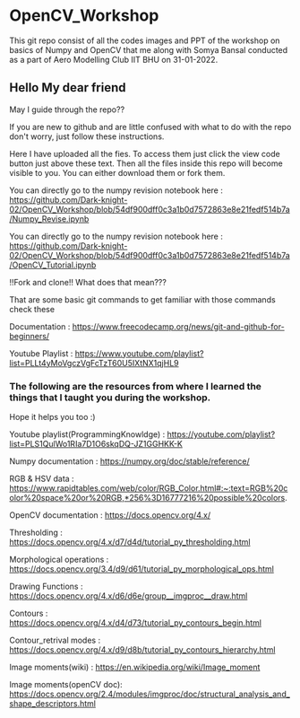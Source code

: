 # OpenCV_Workshop
This git repo consist of all the codes images and PPT of the workshop on basics of Numpy and OpenCV that me along with Somya Bansal conducted as a part of Aero Modelling Club IIT BHU on 31-01-2022.

## Hello My dear friend
May I guide through the repo??

If you are new to github and are little confused with what to do with the repo don't worry, just follow these instructions.

Here I have uploaded all the fies. To access them just click the view code button just above these text. Then all the files inside this repo will become visible to you. You can either download them or fork them.

You can directly go to the numpy revision notebook here : https://github.com/Dark-knight-02/OpenCV_Workshop/blob/54df900dff0c3a1b0d7572863e8e21fedf514b7a/Numpy_Revise.ipynb

You can directly go to the numpy revision notebook here : https://github.com/Dark-knight-02/OpenCV_Workshop/blob/54df900dff0c3a1b0d7572863e8e21fedf514b7a/OpenCV_Tutorial.ipynb

!!Fork and clone!! What does that mean???

That are some basic git commands to get familiar with those commands check these 

Documentation : https://www.freecodecamp.org/news/git-and-github-for-beginners/

Youtube Playlist : https://www.youtube.com/playlist?list=PLLt4yMoVgczVgFcTzT60U5IXtNX1qjHL9

### The following are the resources from where I learned the things that I taught you during the workshop.
Hope it helps you too :)

Youtube playlist(ProgrammingKnowldge) :  https://youtube.com/playlist?list=PLS1QulWo1RIa7D1O6skqDQ-JZ1GGHKK-K

Numpy documentation : https://numpy.org/doc/stable/reference/

RGB & HSV data : https://www.rapidtables.com/web/color/RGB_Color.html#:~:text=RGB%20color%20space%20or%20RGB,*256%3D16777216%20possible%20colors.

OpenCV documentation : https://docs.opencv.org/4.x/

Thresholding : https://docs.opencv.org/4.x/d7/d4d/tutorial_py_thresholding.html

Morphological operations : https://docs.opencv.org/3.4/d9/d61/tutorial_py_morphological_ops.html

Drawing Functions : https://docs.opencv.org/4.x/d6/d6e/group__imgproc__draw.html

Contours : https://docs.opencv.org/4.x/d4/d73/tutorial_py_contours_begin.html

Contour_retrival modes : https://docs.opencv.org/4.x/d9/d8b/tutorial_py_contours_hierarchy.html

Image moments(wiki) : https://en.wikipedia.org/wiki/Image_moment

Image moments(openCV doc): https://docs.opencv.org/2.4/modules/imgproc/doc/structural_analysis_and_shape_descriptors.html
